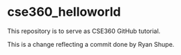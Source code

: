 # cse360_helloworld
This repository is to serve as CSE360 GitHub tutorial.

This is a change reflecting a commit done by Ryan Shupe.
